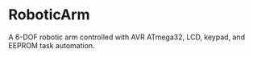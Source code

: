 # RoboticArm
A 6-DOF robotic arm controlled with AVR ATmega32, LCD, keypad, and EEPROM task automation.
